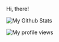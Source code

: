 Hi, there!

![My Github Stats](https://github-readme-stats.vercel.app/api?username=akshaygpt&show_icons=true&theme=material)

![My profile views](https://komarev.com/ghpvc/?username=akshaygpt&color=blue&style=flat)

